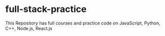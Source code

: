 # full-stack-practice

This Repository has full courses and practice code on JavaScript, Python, C++, Node.js, React.js
